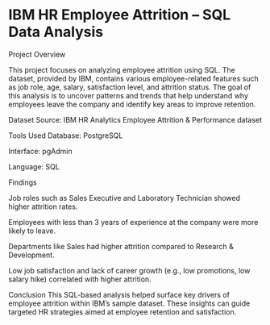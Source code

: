 # IBM HR Employee Attrition – SQL Data Analysis

Project Overview

This project focuses on analyzing employee attrition using SQL. The dataset, provided by IBM, contains various employee-related features such as job role, age, salary, satisfaction level, and attrition status. The goal of this analysis is to uncover patterns and trends that help understand why employees leave the company and identify key areas to improve retention.

Dataset
Source: IBM HR Analytics Employee Attrition & Performance dataset

Tools Used
Database: PostgreSQL

Interface: pgAdmin

Language: SQL 

Findings

Job roles such as Sales Executive and Laboratory Technician showed higher attrition rates.

Employees with less than 3 years of experience at the company were more likely to leave.

Departments like Sales had higher attrition compared to Research & Development.

Low job satisfaction and lack of career growth (e.g., low promotions, low salary hike) correlated with higher attrition.

Conclusion
This SQL-based analysis helped surface key drivers of employee attrition within IBM’s sample dataset. These insights can guide targeted HR strategies aimed at employee retention and satisfaction.

